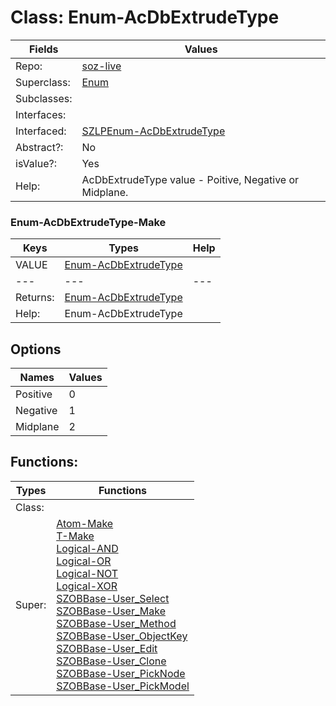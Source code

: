 
# Class:	Enum-AcDbExtrudeType

| Fields | Values |
| --------- | --------- |
| Repo: | [soz-live](/repos/soz-live.html) |
| Superclass: | [Enum](Enum.html) |
| Subclasses: |  |
| Interfaces: |  |
| Interfaced: | [SZLPEnum-AcDbExtrudeType](SZLPEnum-AcDbExtrudeType.html) |
| Abstract?: | No |
| isValue?: | Yes |
| Help: | AcDbExtrudeType value - Poitive, Negative or Midplane. |

### Enum-AcDbExtrudeType-Make

| Keys | Types | Help |
| --------- | --------- | --------- |
| VALUE | [Enum-AcDbExtrudeType](Enum-AcDbExtrudeType.html) |  |
| --- | --- | --- |
| Returns: | [Enum-AcDbExtrudeType](Enum-AcDbExtrudeType.html) |
| Help: | Enum-AcDbExtrudeType |


## Options

| Names | Values |
| --------- | --------- |
| Positive | 0 |
| Negative | 1 |
| Midplane | 2 |

## Functions:

| Types | Functions |
| --------- | --------- |
| Class: |  |
| Super: | [Atom-Make](Atom.html) <br> [T-Make](T.html) <br> [Logical-AND](Logical.html) <br> [Logical-OR](Logical.html) <br> [Logical-NOT](Logical.html) <br> [Logical-XOR](Logical.html) <br> [SZOBBase-User_Select](SZOBBase.html) <br> [SZOBBase-User_Make](SZOBBase.html) <br> [SZOBBase-User_Method](SZOBBase.html) <br> [SZOBBase-User_ObjectKey](SZOBBase.html) <br> [SZOBBase-User_Edit](SZOBBase.html) <br> [SZOBBase-User_Clone](SZOBBase.html) <br> [SZOBBase-User_PickNode](SZOBBase.html) <br> [SZOBBase-User_PickModel](SZOBBase.html) |


